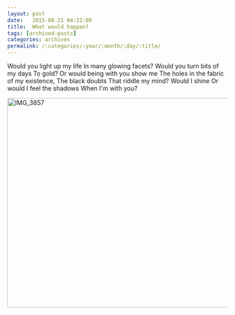 ```yaml
---
layout: post
date:	2015-08-21 04:21:00
title:  What would happen?
tags: [archived-posts]
categories: archives
permalink: /:categories/:year/:month/:day/:title/
---
```

Would you light up my life
In many glowing facets?
Would you turn bits of my days
To gold?
Or would being with you show me
The holes in the fabric of my existence,
The black doubts
That riddle my mind?
Would I shine
Or would I feel the shadows
When I'm with you?

<a data-flickr-embed="true" href="https://www.flickr.com/photos/86494503@N00/20121040224/in/dateposted-public/" title="IMG_3857"><img src="https://farm1.staticflickr.com/668/20121040224_dd124308fa_z.jpg" width="640" height="480" alt="IMG_3857"></a>
